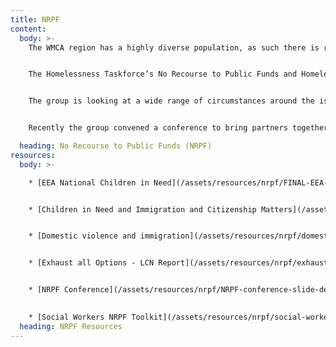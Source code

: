 ```yaml
---
title: NRPF
content:
  body: >-
    The WMCA region has a highly diverse population, as such there is recognition of the need to understand and address the range of specific experiences and causes of homelessness for non-UK nationals who have no recourse or restricted eligibility to public funds. 


    The Homelessness Taskforce’s No Recourse to Public Funds and Homelessness Task Group is working with a wide range of partners to lead the contribution to and promotion of Designing out Homelessness for individuals and families that have no recourse or restricted eligibility to public funds in the WMCA region. 


    The group is looking at a wide range of circumstances around the issue of no recourse and restricted eligibility to public funds and the impact specifically on homelessness, including individuals and families that may have this as a specified visa condition, as well as those who are undocumented and living in the region.


    Recently the group convened a conference to bring partners together to share practice and to consider the [Government’s new rough sleeping strategy](https://gov.uk/government/publications/ending-rough-sleeping-for-good) and what it would mean in practice to  ‘exhaust all options’ for those with no recourse to public funds experiencing homelessness. 

  heading: No Recourse to Public Funds (NRPF)
resources:
  body: >-

    * [EEA National Children in Need](/assets/resources/nrpf/FINAL-EEA-National-Children-in-Need.pdf)


    * [Children in Need and Immigration and Citizenship Matters](/assets/resources/nrpf/FINAL-Children-in-Need-and-Immigration-and-Citizenship-Matters.pdf)


    * [Domestic violence and immigration](/assets/resources/nrpf/domestic-violence-and-immigration.pdf)


    * [Exhaust all Options - LCN Report](/assets/resources/nrpf/exhaust-all-options.pdf)


    * [NRPF Conference](/assets/resources/nrpf/NRPF-conference-slide-deck.pptx)
    

    * [Social Workers NRPF Toolkit](/assets/resources/nrpf/social-workers-nrpf-toolkit-2022.pdf)
  heading: NRPF Resources
---
```

